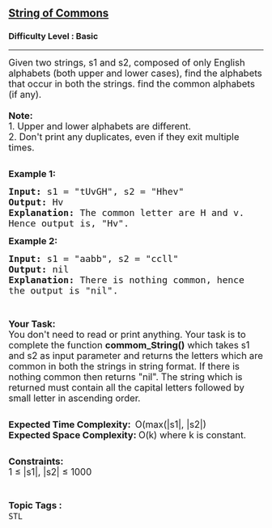 <h2><a href="https://practice.geeksforgeeks.org/problems/string-of-commons4503/1?page=2&category[]=STL&category[]=Map&sortBy=difficulty">String of Commons</a></h2><h3>Difficulty Level : Basic</h3><hr><div class="problems_problem_content__Xm_eO"><p><span style="font-size:18px">Given two strings, s1 and s2, composed of only English alphabets (both upper and lower cases), find the alphabets that occur in both the strings. find&nbsp;the common alphabets (if any).<br>
<br>
<strong>Note:</strong><br>
1. Upper and lower alphabets are different.<br>
2. Don't print any duplicates, even if they exit multiple times.</span><br>
&nbsp;</p>

<p><span style="font-size:18px"><strong>Example 1:</strong></span></p>

<pre><span style="font-size:18px"><strong>Input: </strong>s1 = "tUvGH", s2 = "Hhev"
<strong>Output: </strong>Hv
<strong>Explanation: </strong>The common letter are H and v. 
Hence output is, "Hv".</span>
</pre>

<p><span style="font-size:18px"><strong>Example 2:</strong></span></p>

<pre><span style="font-size:18px"><strong>Input: </strong>s1 = "aabb", s2 = "ccll"
<strong>Output: </strong>nil
<strong>Explanation: </strong>There is nothing common, hence
the output is "nil".</span>
</pre>

<p>&nbsp;</p>

<p><span style="font-size:18px"><strong>Your Task:</strong><br>
You don't need to read or print anything. Your task is to complete the function&nbsp;<strong>commom_String()</strong>&nbsp;which takes s1 and s2 as input parameter and returns the letters which are common in both the strings in string format. If there is nothing common then returns "nil". The string which is returned must contain all the capital letters followed by small letter in ascending order.</span><br>
&nbsp;</p>

<p><span style="font-size:18px"><strong>Expected Time Complexity:&nbsp;&nbsp;</strong>O(max(|s1|, |s2|)<br>
<strong>Expected Space Complexity:&nbsp;</strong>O(k) where k is constant.</span><br>
&nbsp;</p>

<p><span style="font-size:18px"><strong>Constraints:</strong><br>
1 ≤ |s1|, |s2| ≤ 1000</span></p>
</div><br><p><span style=font-size:18px><strong>Topic Tags : </strong><br><code>STL</code>&nbsp;